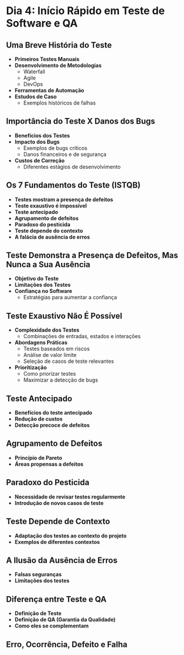 # Dia 4: Início Rápido em Teste de Software e QA

## Uma Breve História do Teste
- **Primeiros Testes Manuais**
- **Desenvolvimento de Metodologias**
  - Waterfall
  - Agile
  - DevOps
- **Ferramentas de Automação**
- **Estudos de Caso**
  - Exemplos históricos de falhas

## Importância do Teste X Danos dos Bugs
- **Benefícios dos Testes**
- **Impacto dos Bugs**
  - Exemplos de bugs críticos
  - Danos financeiros e de segurança
- **Custos de Correção**
  - Diferentes estágios de desenvolvimento

## Os 7 Fundamentos do Teste (ISTQB)
- **Testes mostram a presença de defeitos**
- **Teste exaustivo é impossível**
- **Teste antecipado**
- **Agrupamento de defeitos**
- **Paradoxo do pesticida**
- **Teste depende do contexto**
- **A falácia de ausência de erros**

## Teste Demonstra a Presença de Defeitos, Mas Nunca a Sua Ausência
- **Objetivo do Teste**
- **Limitações dos Testes**
- **Confiança no Software**
  - Estratégias para aumentar a confiança

## Teste Exaustivo Não É Possível
- **Complexidade dos Testes**
  - Combinações de entradas, estados e interações
- **Abordagens Práticas**
  - Testes baseados em riscos
  - Análise de valor limite
  - Seleção de casos de teste relevantes
- **Prioritização**
  - Como priorizar testes
  - Maximizar a detecção de bugs

## Teste Antecipado
- **Benefícios do teste antecipado**
- **Redução de custos**
- **Detecção precoce de defeitos**

## Agrupamento de Defeitos
- **Princípio de Pareto**
- **Áreas propensas a defeitos**

## Paradoxo do Pesticida
- **Necessidade de revisar testes regularmente**
- **Introdução de novos casos de teste**

## Teste Depende de Contexto
- **Adaptação dos testes ao contexto do projeto**
- **Exemplos de diferentes contextos**

## A Ilusão da Ausência de Erros
- **Falsas seguranças**
- **Limitações dos testes**

## Diferença entre Teste e QA
- **Definição de Teste**
- **Definição de QA (Garantia da Qualidade)**
- **Como eles se complementam**

## Erro, Ocorrência, Defeito e Falha
